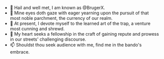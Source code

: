 - 👋 Hail and well met, I am known as @BrugerX.
- 👀 Mine eyes doth gaze with eager yearning upon the pursuit of that most noble parchment, the currency of our realm.
- 🌱 At present, I devote myself to the learned art of the trap, a venture most cunning and shrewd.
- 💞️ My heart seeks a fellowship in the craft of gaining repute and prowess in our streets' challenging discourse.
- 📫 Shouldst thou seek audience with me, find me in the bando's embrace.
